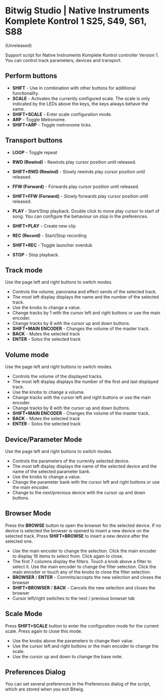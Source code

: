 # Bitwig Studio | Native Instruments Komplete Kontrol 1 S25, S49, S61, S88

(Unreleased)

Support script for Native Instruments Komplete Kontrol controller Version 1. You can control track parameters, devices and transport.


## Perform buttons
* **SHIFT** - Use in combination with other buttons for additional functionality.
* **SCALE** - Activates the currently configured scale. The scale is only indicated by the LEDs above the keys, the keys always behave the same.
* **SHIFT+SCALE** - Enter scale configuration mode.
* **ARP** - Toggle Metronome.
* **SHIFT+ARP** - Toggle metronome ticks.


## Transport buttons

* **LOOP** - Toggle repeat 
* **RWD (Rewind)** - Rewinds play cursor position until released.
* **SHIFT+RWD (Rewind)** - Slowly rewinds play cursor position until released.
* **FFW (Forward)** - Forwards play cursor position until released.
* **SHIFT+FFW (Forward)** - Slowly forwards play cursor position until released.

* **PLAY** - Start/Stop playback. Double click to move play cursor to start of song. You can configure the behaviour on stop in the preferences.
* **SHIFT+PLAY** - Create new clip
* **REC (Record)** - Start/Stop recording
* **SHIFT+REC** - Toggle launcher overdub
* **STOP** - Stop playback.


## Track mode

Use the page left and right buttons to switch modes.

* Controls the volume, panorama and effect sends of the selected track.
* The most left display displays the name and the number of the selected track.
* Use the knobs to change a value.
* Change tracks by 1 with the cursor left and right buttons or use the main encoder.
* Change tracks by 8 with the cursor up and down buttons.
* **SHIFT+MAIN ENCODER** - Changes the volume of the master track.
* **BACK** - Mutes the selected track
* **ENTER** - Solos the selected track


## Volume mode

Use the page left and right buttons to switch modes.

* Controls the volume of the displayed tracks.
* The most left display displays the number of the first and last displayed track.
* Use the knobs to change a volume.
* Change tracks with the cursor left and right buttons or use the main encoder.
* Change tracks by 8 with the cursor up and down buttons.
* **SHIFT+MAIN ENCODER** - Changes the volume of the master track.
* **BACK** - Mutes the selected track
* **ENTER** - Solos the selected track
  

## Device/Parameter Mode

Use the page left and right buttons to switch modes.

* Controls the parameters of the currently selected device.
* The most left display displays the name of the selected device and the name of the selected parameter bank.
* Use the knobs to change a value.
* Change the parameter bank with the cursor left and right buttons or use the main encoder.
* Change to the next/previous device with the cursor up and down buttons.


## Browser Mode

Press the **BROWSE** button to open the browser for the selected device. If no device is selected the browser 
is opened to insert a new device on the selected track. Press **SHIFT+BROWSE** to insert a new device after the selected one.

* Use the main encoder to change the selection. Click the main encoder to display 16 items to select from. Click again to close.
* The first 7 columns display the filters. Touch a knob above a filter to select it. Use the main encoder to change the filter selection. Click the main encoder or touch any of the knobs to close the filter selection.
* **BROWSER** / **ENTER** - Commits/accepts the new selection and closes the browser
* **SHIFT+BROWSER** / **BACK** - Cancels the new selection and closes the browser
* Cursor left/right switches to the next / previous browser tab


## Scale Mode

Press **SHIFT+SCALE** button to enter the configuration mode for the current scale. 
Press again to close this mode.

* Use the knobs above the parameters to change their value.
* Use the cursor left and right buttons or the main encoder to change the scale.
* Use the cursor up and down to change the base note.


## Preferences Dialog

You can set several preferences in the Preferences dialog of the script, which are stored when you exit Bitwig.

